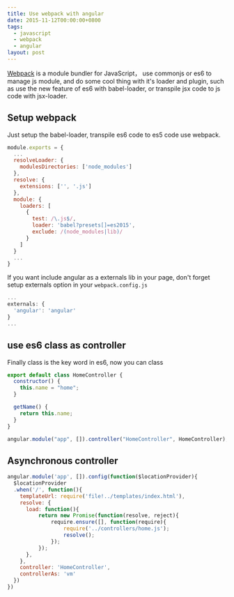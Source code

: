 ```yaml
---
title: Use webpack with angular
date: 2015-11-12T00:00:00+0800
tags:
  - javascript
  - webpack
  - angular
layout: post
---
```


[Webpack](https://webpack.github.io) is a module bundler for JavaScript， use commonjs or es6 to manage js module, and do some cool thing with it's loader and plugin, such as use the new feature of es6 with babel-loader, or transpile jsx code to js code with jsx-loader.<!--more-->

## Setup webpack

Just setup the babel-loader, transpile es6 code to es5 code use webpack.

```javascript
module.exports = {
  ...
  resolveLoader: {
    modulesDirectories: ['node_modules']
  },
  resolve: {
    extensions: ['', '.js']
  },
  module: {
    loaders: [
      {
        test: /\.js$/,
        loader: 'babel?presets[]=es2015',
        exclude: /(node_modules|lib)/
      }
    ]
  }
  ...
}
```

If you want include angular as a externals lib in your page, don't forget setup externals option in your `webpack.config.js`

```javascript
...
externals: {
  'angular': 'angular'
}
...
```

## use es6 class as controller

Finally class is the key word in es6, now you can class

```javascript
export default class HomeController {
  constructor() {
    this.name = "home";
  }

  getName() {
    return this.name;
  }
}

angular.module("app", []).controller("HomeController", HomeController);
```

## Asynchronous controller

```javascript
angular.module('app', []).config(function($locationProvider){
  $locationProvider
  .when('/', function(){
    templateUrl: require('file!../templates/index.html'),
    resolve: {
      load: function(){
          return new Promise(function(resolve, reject){
              require.ensure([], function(require){
                  require('../controllers/home.js');
                  resolve();
              });
          });
      },
    },
    controller: 'HomeController',
    controllerAs: 'vm'
  })
})
```
